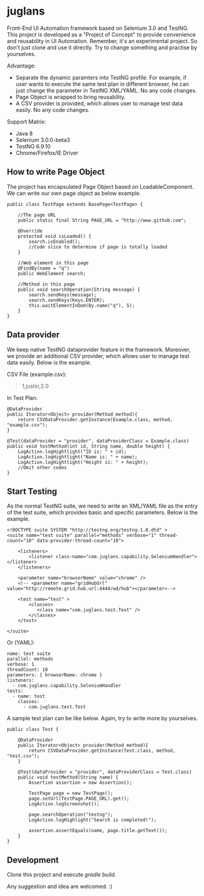 # juglans
Front-End UI Automation framework based on Selenium 3.0 and TestNG. This project is developed as a "Project of Concept" to provide convenience and reusability in UI Automation. Remember, it's an experimental project. So don't just clone and use it directly. Try to change something and practise by yourselves.

Advantage:

- Separate the dynamic paramters into TestNG profile. For example, if user wants to execute the same test plan in different browser, he can just change the parameter in TestNG XML/YAML. No any code changes.
- Page Object is wrapped to bring reusability.
- A CSV provider is provided, which allows user to manage test data easily. No any code changes.


Support Matrix:

- Java 8
- Selenium 3.0.0-beta3
- TestNG 6.9.10
- Chrome/Firefox/IE Driver

## How to write Page Object

The project has encapsulated Page Object based on LoadableComponent. We can write our own page object as below example.

    public class TestPage extends BasePage<TestPage> {
    
    	//The page URL
    	public static final String PAGE_URL = "http://www.github.com";
    	
    	@Override
    	protected void isLoaded() {
    		search.isEnabled();
    		//Code slice to determine if page is totally loaded
    	}
    	
    	//Web element in this page
    	@FindBy(name = "q") 
    	public WebElement search;
    	
    	//Method in this page
    	public void searchOperation(String message) {
    		search.sendKeys(message);
    		search.sendKeys(Keys.ENTER);
    		this.waitElementInDom(By.name("q"), 5);
    	}
    }

## Data provider
We keep native TestNG dataprovider feature in the framework. Moreover, we provide an additional CSV provider, which allows user to manage test data easily. Below is the example.

CSV File (example.csv):
> 1,justin,2.0

In Test Plan:

	@DataProvider
	public Iterator<Object> provider(Method method){
	    return CSVDataProvider.getInstance(Example.class, method, "example.csv");
	}

	@Test(dataProvider = "provider", dataProviderClass = Example.class)
	public void testMethod(int id, String name, double height) {
		LogAction.logHightlight("ID is: " + id);
		LogAction.logHightlight("Name is: " + name);
		LogAction.logHightlight("Height is: " + height);
		//Omit other codes
	}

## Start Testing
As the normal TestNG suite, we need to write an XML/YAML file as the entry of the test suite, which provides basic and specific parameters. Below is the example.

	<!DOCTYPE suite SYSTEM "http://testng.org/testng-1.0.dtd" >
	<suite name="test suite" parallel="methods" verbose="1" thread-count="10" data-provider-thread-count="10">
	
		<listeners>
			<listener class-name="com.juglans.capability.SeleniumHandler"></listener>
		</listeners>
	
		<parameter name="browserName" value="chrome" />
		<!-- <parameter name="gridHubUrl" value="http://remote.grid.hub.url:4444/wd/hub"></parameter>-->
	
		<test name="test" >
			<classes>
			   <class name="com.juglans.test.Test" />
			</classes>
		</test>
		
	</suite>

Or (YAML):

	name: test suite
	parallel: methods
	verbose: 1
	threadCount: 10 
	parameters: { browserName: chrome }
	listeners:
	  - com.juglans.capability.SeleniumHandler
	tests:
	  - name: test
	    classes: 
	      - com.juglans.test.Test

A sample test plan can be like below. Again, try to write more by yourselves.

	public class Test {
	
		@DataProvider
	    public Iterator<Object> provider(Method method){
	        return CSVDataProvider.getInstance(Test.class, method, "test.csv");
	    }
		
		@Test(dataProvider = "provider", dataProviderClass = Test.class)
		public void testMethod(String name) {
			Assertion assertion = new Assertion();
	
			TestPage page = new TestPage();
			page.setUrl(TestPage.PAGE_URL).get();
			LogAction.logScreenshot();
			
			page.searchOperation("testng");
			LogAction.logHighlight("Search is completed!");
			
			assertion.assertEquals(name, page.title.getText());
		}
	}


## Development
Clone this project and execute *gradle build*.

Any suggestion and idea are welcomed. :)